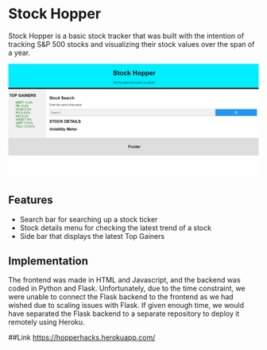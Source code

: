 # Stock Hopper

Stock Hopper is a basic stock tracker that was built with the intention of tracking S&P 500 stocks and visualizing their stock values over the span of a year.

<img src = "website.png"/>

## Features
* Search bar for searching up a stock ticker
* Stock details menu for checking the latest trend of a stock
* Side bar that displays the latest Top Gainers

## Implementation
The frontend was made in HTML and Javascript, and the backend was coded in Python and Flask. Unfortunately, due to the time constraint, we were unable to connect the Flask backend to the frontend as we had wished due to scaling issues with Flask. If given enough time, we would have separated the Flask backend to a separate repository to deploy it remotely using Heroku. 

##Link
https://hopperhacks.herokuapp.com/